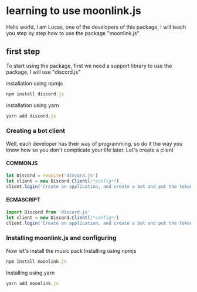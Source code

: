 # learning to use moonlink.js
Hello world, I am Lucas, one of the developers of this package, I will teach you step by step how to use the package "moonlink.js"

## first step
To start using the package, first we need a support library to use the package, I will use "discord.js"

installation using npmjs
```js
npm install discord.js
```
installation using yarn
```js
yarn add discord.js
```
### Creating a bot client
Well, each developer has their way of programming, so do it the way you know how so you don't complicate your life later. 
Let's create a client
#### COMMONJS
```js
let Discord = require('discord.js')
let client = new Discord.Client(/*config*/)
client.login('Create an application, and create a bot and put the token here')
```
#### ECMASCRIPT
```js
import Discord from 'discord.js'
let client = new Discord.Client(/*config*/)
client.login('Create an application, and create a bot and put the token here')
```
### Installing moonlink.js and configuring 
Now let's install the music pack
Installing using npmjs
```js
npm install moonlink.js
```
Installing using yarn
```js
yarn add moonlink.js
```
